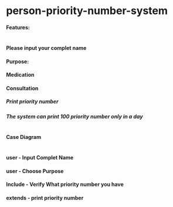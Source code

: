 # person-priority-number-system
#### Features: <h1> 
#### Please input your complet name
#### Purpose:
####         Medication 
####         Consultation 
##### Print priority number
##### The system can print 100 priority number only in a day <h1>


#### Case Diagram <h1>
#### user - Input Complet Name
#### user - Choose Purpose

#### Include - Verify What priority number you have
#### extends - print priority number
